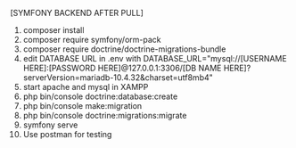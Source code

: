 [SYMFONY BACKEND AFTER PULL]
1. composer install
2. composer require symfony/orm-pack
3. composer require doctrine/doctrine-migrations-bundle
4. edit DATABASE URL in .env with DATABASE_URL="mysql://[USERNAME HERE]:[PASSWORD HERE]@127.0.0.1:3306/[DB NAME HERE]?serverVersion=mariadb-10.4.32&charset=utf8mb4"
5. start apache and mysql in XAMPP
6. php bin/console doctrine:database:create
7. php bin/console make:migration
8. php bin/console doctrine:migrations:migrate
9. symfony serve
10. Use postman for testing
